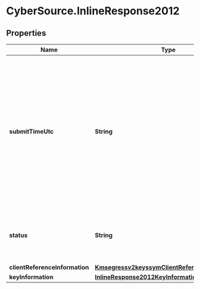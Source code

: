 # CyberSource.InlineResponse2012

## Properties
Name | Type | Description | Notes
------------ | ------------- | ------------- | -------------
**submitTimeUtc** | **String** | Time of request in UTC. Format: `YYYY-MM-DDThh:mm:ssZ` Example `2016-08-11T22:47:57Z` equals August 11, 2016, at 22:47:57 (10:47:57 p.m.). The `T` separates the date and the time. The `Z` indicates UTC.  | [optional] 
**status** | **String** | The status of the submitted transaction. Possible values:  - ACCEPTED  | [optional] 
**clientReferenceInformation** | [**Kmsegressv2keyssymClientReferenceInformation**](Kmsegressv2keyssymClientReferenceInformation.md) |  | [optional] 
**keyInformation** | [**InlineResponse2012KeyInformation**](InlineResponse2012KeyInformation.md) |  | [optional] 


